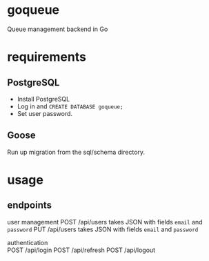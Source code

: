 # goqueue
Queue management backend in Go

# requirements
## PostgreSQL
- Install PostgreSQL
- Log in and `CREATE DATABASE goqueue;`
- Set user password.

## Goose
Run up migration from the sql/schema directory.

# usage
## endpoints
user management
POST /api/users takes JSON with fields `email` and `password` 
PUT /api/users takes JSON with fields `email` and `password`

authentication    
POST /api/login
POST /api/refresh
POST /api/logout


